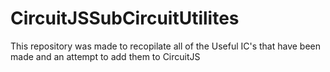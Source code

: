 # CircuitJSSubCircuitUtilites
This repository was made to recopilate all of the Useful IC's that have been made and an attempt to add them to CircuitJS
